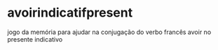 # avoirindicatifpresent
jogo da memória para ajudar na conjugação do verbo francês avoir no presente indicativo
